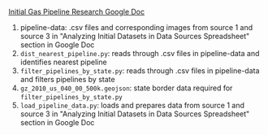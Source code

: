 [Initial Gas Pipeline Research Google Doc](https://docs.google.com/document/d/1xnalyqEvUIzcW3oRSh6Txkgu_wSJqYs9mLQUwdprk4M/edit?usp=sharing)

1. pipeline-data: .csv files and corresponding images from source 1 and source 3 in "Analyzing Initial Datasets in Data Sources Spreadsheet" section in Google Doc
2. `dist_nearest_pipeline.py`: reads through .csv files in pipeline-data and identifies nearest pipeline
3. `filter_pipelines_by_state.py`: reads through .csv files in pipeline-data and filters pipelines by state
4. `gz_2010_us_040_00_500k.geojson`: state border data required for `filter_pipelines_by_state.py`
5. `load_pipeline_data.py`: loads and prepares data from source 1 and source 3 in "Analyzing Initial Datasets in Data Sources Spreadsheet" section in Google Doc
